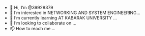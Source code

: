 - 👋 Hi, I’m @39928379
- 👀 I’m interested in NETWORKING AND SYSTEM ENGINEERING...
- 🌱 I’m currently learning AT KABARAK UNIVERSITY ...
- 💞️ I’m looking to collaborate on ...
- 📫 How to reach me ...

<!---
39928379/39928379 is a ✨ special ✨ repository because its `README.md` (this file) appears on your GitHub profile.
You can click the Preview link to take a look at your changes.
--->
